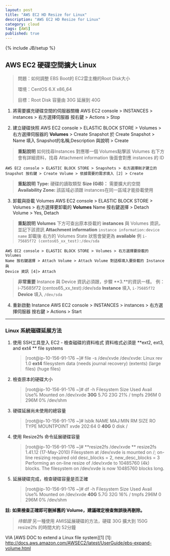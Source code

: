 ```yaml
---
layout: post
title: "AWS EC2 HD Resize for Linux"
description: "AWS EC2 HD Resize for Linux"
category: cloud
tags: [AWS]
published: true
---
```

{% include JB/setup %}

AWS EC2 硬碟空間擴大 Linux
--------------------

> 問題：如何調整 EBS Boot的 EC2雲主機的Root Disk大小
> 
> 環境：CentOS 6.X x86_64
> 
> 目標：Root Disk 容量由 30G 延展到 40G

 1. 將需要擴充硬碟空間的伺服器關機
    AWS EC2 console > INSTANCES > instances > 右方選擇伺服器
    按右鍵 > Actions > Stop

 2. 建立硬碟快照
    AWS EC2 console > ELASTIC BLOCK STORE > Volumes > 右方選擇伺服器的
    **Volumes** > Create Snapshot 於 Create Snapshot > Name 填入
    Snapshot的名稱,Description 與說明 > Create 
> **重點說明**
如何找尋Instances 對應哪一個 Volumes點擊該 Volumes 右下方會有詳細資料，找尋 Attachment information 後面會對應 instances 的 ID
    
    AWS EC2 console > ELASTIC BLOCK STORE > Snapshots > 右方選擇剛才建立的
    Snapshot 按右鍵 > Create Volume > 依據需要的需求填入 [2] > Create
> **重點說明**
**Type:** 硬碟的讀取類型
**Size (GiB)：** 需要擴大的空間
**Availability Zone:** 該區域必須跟 instances在同一區域才能掛載使用

 3. 卸載與掛載 Volumes AWS EC2 console > ELASTIC BLOCK STORE > Volumes >
    右方選擇要卸載的 **Volumes** Name 按右鍵選擇 > Detach Volume > Yes, Detach 
> **重點說明**
**Volumes** 下方可查出原本掛載的 **instances** 與 Volumes 資訊，並記下該資訊 **Attachment information**  `instance information:device name` 卸載後 右方的 Volumes State 狀態會變更為 **available**
例 `i-75685f72 (centos65_xx_test):/dev/sda`
    
    AWS EC2 console > ELASTIC BLOCK STORE > Volumes > 右方選擇要掛載的 Volumes
    Name 按右鍵選擇 > Attach Volume > Attach Volume 對話框填入要掛載的 Instance 與
    Device 資訊 [4]> Attach 
> **非常重要**
Instance 與 Device 資訊必須跟，步驟 **3.**的資訊一樣。 
例：i-75685f72 (centos65_xx_test):/dev/sda
**Instance** 填入 `i-75685f72`
**Device** 填入 `/dev/sda`

 4. 重新啟動 Instance AWS EC2 console > INSTANCES > instances > 右方選擇伺服器 按右鍵
    \> Actions > Start


----------


### Linux 系統磁碟延展方法

 1. 使用 SSH工具登入 EC2 - 檢查磁碟的資料格式
    資料格式必須是 **ext2, ext3, and ext4 ** file systems
    > [root@ip-10-156-91-176 ~]# file -s /dev/xvde
    > /dev/xvde: Linux rev 1.0 **ext4** filesystem data (needs journal recovery) (extents)
    > (large files) (huge files)

 2. 檢查原本的硬碟大小
    > [root@ip-10-156-91-176 ~]# df -h 
    > Filesystem Size Used Avail Use% Mounted on 
    > /dev/xvde **30G** 5.7G 23G 21% /
    > tmpfs 296M     0  296M   0% /dev/shm

 3. 硬碟延展尚未使用的總容量
    
    > [root@ip-10-156-91-176 ~]# lsblk
    > NAME MAJ:MIN RM SIZE RO TYPE MOUNTPOINT
    >xvde 202:64   0  **40G**  0 disk /

 4. 使用 Resize2fs 命令延展硬碟容量
    
    > [root@ip-10-156-91-176 ~]# **resize2fs /dev/xvde **
    > resize2fs 1.41.12 (17-May-2010)
    > Filesystem at /dev/xvde is mounted on /; on-line resizing required
    > old desc_blocks = 2, new_desc_blocks = 3
    > Performing an on-line resize of /dev/xvde to 10485760 (4k) blocks.
    > The filesystem on /dev/xvde is now 10485760 blocks long.

 5. 延展硬碟完成，檢查硬碟容量是否正確
    
    > [root@ip-10-156-91-176 ~]# df -h
    > Filesystem      Size  Used Avail Use% Mounted on
    > /dev/xvde        **40G**  5.7G   32G  16% /
    > tmpfs           296M     0  296M   0% /dev/shm

**註: 如果檢查正確即可刪掉舊的 Volume，建議確定檢查無誤後再刪除。**

> *待驗證* 另一種使用 AMIS延展硬碟的方法，硬碟 30G 擴大到 150G resize2fs 的時間大約 52分鐘

VIA
[AWS DOC to extend a Linux file system][1]
[1]: http://docs.aws.amazon.com/AWSEC2/latest/UserGuide/ebs-expand-volume.html
